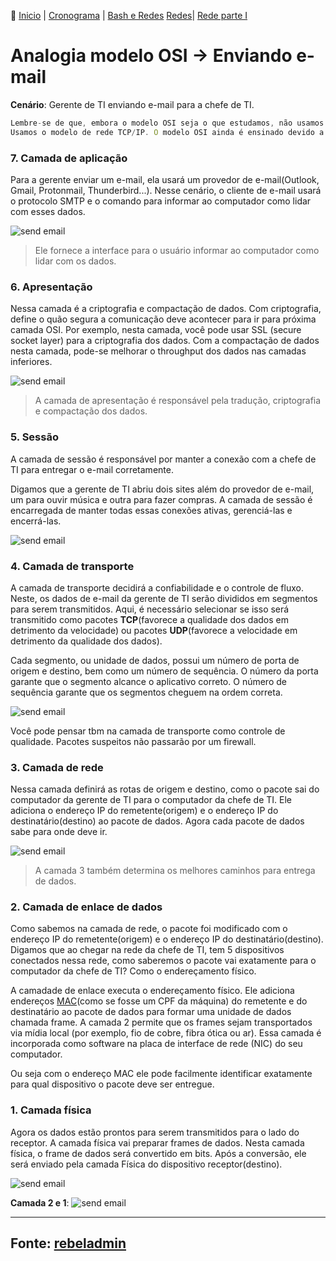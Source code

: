 👾 [Inicio](https://rayanepimentel.github.io/InfoSec-iniciante/) | [Cronograma](https://rayanepimentel.github.io/InfoSec-iniciante/cronograma/) | [Bash e Redes](https://rayanepimentel.github.io/InfoSec-iniciante/cronograma/bashRedes) [Redes](https://rayanepimentel.github.io/InfoSec-iniciante/redes/redes-iniciante/start.html)| [Rede parte I ](https://rayanepimentel.github.io/InfoSec-iniciante/redes/redes-iniciante/parte1/menu.html)

# Analogia modelo OSI → Enviando e-mail

**Cenário**: Gerente de TI enviando e-mail para a chefe de TI.

```js
Lembre-se de que, embora o modelo OSI seja o que estudamos, não usamos OSI. 
Usamos o modelo de rede TCP/IP. O modelo OSI ainda é ensinado devido a sua utilidade em separar conceitos em 7 camadas.
```

### 7. Camada de aplicação

Para a gerente enviar um e-mail, ela usará um provedor de e-mail(Outlook, Gmail, Protonmail, Thunderbird...). Nesse cenário, o cliente de e-mail usará o protocolo SMTP e o comando para informar ao computador como lidar com esses dados.

![send email](../pics/7.sendemail.webp)
> Ele fornece a interface para o usuário informar ao computador como lidar com os dados.

### 6. Apresentação

Nessa camada é a criptografia e compactação de dados. Com criptografia, define o quão segura a comunicação deve acontecer para ir para próxima camada OSI. Por exemplo, nesta camada, você pode usar SSL (secure socket layer) para a criptografia dos dados. Com a compactação de dados nesta camada, pode-se melhorar o throughput dos dados nas camadas inferiores.

![send email](../pics/6.sendemail.png)
> A camada de apresentação é responsável pela tradução, criptografia e compactação dos dados.

### 5. Sessão

A camada de sessão é responsável por manter a conexão com a chefe de TI para entregar o e-mail corretamente.

Digamos que a gerente de TI abriu dois sites além do provedor de e-mail, um para ouvir música e outra para fazer compras. A camada de sessão é encarregada de manter todas essas conexões ativas, gerenciá-las e encerrá-las.

![send email](../pics//5sendemail.webp)

### 4. Camada de transporte

A camada de transporte decidirá a confiabilidade e o controle de fluxo. Neste, os dados de e-mail da gerente de TI serão divididos em segmentos para serem transmitidos. Aqui, é necessário selecionar se isso será transmitido como pacotes **TCP**(favorece a qualidade dos dados em detrimento da velocidade) ou pacotes **UDP**(favorece a velocidade em detrimento da qualidade dos dados).

Cada segmento, ou unidade de dados, possui um número de porta de origem e destino, bem como um número de sequência. O número da porta garante que o segmento alcance o aplicativo correto. O número de sequência garante que os segmentos cheguem na ordem correta.

![send email](../pics/4sendemail.jpg)

Você pode pensar tbm na camada de transporte como controle de qualidade. Pacotes suspeitos não passarão por um firewall.

### 3. Camada de rede

Nessa camada definirá as rotas de origem e destino, como o pacote sai do computador da gerente de TI para o computador da chefe de TI. Ele adiciona o endereço IP do remetente(origem) e o endereço IP do destinatário(destino) ao pacote de dados. Agora cada pacote de dados sabe para onde deve ir.

![send email](../pics/3sendemail.webp)

>A camada 3 também determina os melhores caminhos para entrega de dados.

### 2. Camada de enlace de dados

Como sabemos na camada de rede, o pacote foi modificado com o endereço IP do remetente(origem) e o endereço IP do destinatário(destino). Digamos que ao chegar na rede da chefe de TI, tem 5 dispositivos conectados nessa rede, como saberemos o pacote vai exatamente para o computador da chefe de TI? Como o endereçamento físico.

A camadade de enlace executa o endereçamento físico. Ele adiciona endereços [MAC](outrosConceitos.md#endereço-mac)(como se fosse um CPF da máquina) do remetente e do destinatário ao pacote de dados para formar uma unidade de dados chamada frame. A camada 2 permite que os frames sejam transportados via mídia local (por exemplo, fio de cobre, fibra ótica ou ar). Essa camada é incorporada como software na placa de interface de rede (NIC) do seu computador.

Ou seja com o endereço MAC ele pode facilmente identificar exatamente para qual dispositivo o pacote deve ser entregue.

### 1. Camada física

Agora os dados estão prontos para serem transmitidos para o lado do receptor. A camada física vai preparar frames de dados. Nesta camada física, o frame de dados será convertido em bits. Após a conversão, ele será enviado pela camada Física do dispositivo receptor(destino).

![send email](../pics/1.1sendemail.webp)

**Camada 2 e 1**:
![send email](../pics/1.sendemail.webp)

---------------------------

## Fonte: [rebeladmin](https://www.rebeladmin.com/2014/06/osi-in-action/)

